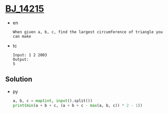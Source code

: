 # [BJ_14215](https://acmicpc.net/problem/14215)

* en

  ```en
  When given a, b, c, find the largest circumference of triangle you can make
  ```

* tc

  ```tc
  Input: 1 2 2003
  Output:
  5
  ```

## Solution

* py

  ```py
  a, b, c = map(int, input().split())
  print(min(a + b + c, (a + b + c - max(a, b, c)) * 2 - 1))
  ```
